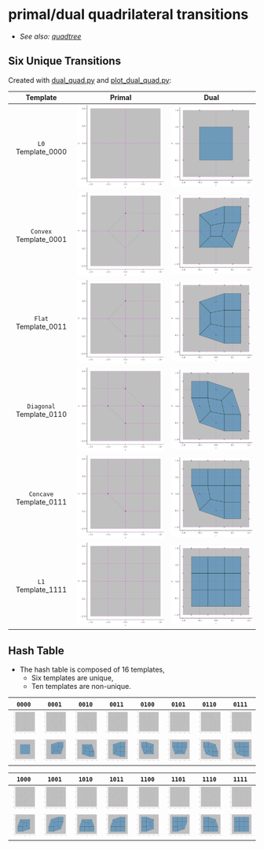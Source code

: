 # primal/dual quadrilateral transitions

* *See also: [quadtree](quadtree.md)*

## Six Unique Transitions

Created with [dual_quad.py](../src/ptg/dual_quad.py) and [plot_dual_quad.py](plot_dual_quad.py):

| Template | Primal | Dual |
|:---:|:---:|:---:|
| `L0` Template_0000 | ![primal_quad_0000](fig/primal_quad_0000.png) | ![dual_quad_0000](fig/dual_quad_0000.png) 
| `Convex` Template_0001 | ![primal_quad_0001](fig/primal_quad_0001.png) | ![dual_quad_0001](fig/dual_quad_0001.png) 
| `Flat` Template_0011 | ![primal_quad_0011](fig/primal_quad_0011.png) | ![dual_quad_0011](fig/dual_quad_0011.png) |
| `Diagonal` Template_0110 | ![primal_quad_0110](fig/primal_quad_0110.png) | ![dual_quad_0110](fig/dual_quad_0110.png) 
| `Concave` Template_0111 | ![primal_quad_0111](fig/primal_quad_0111.png) | ![dual_quad_0111](fig/dual_quad_0111.png) 
| `L1` Template_1111 | ![primal_quad_1111](fig/primal_quad_1111.png) | ![dual_quad_1111](fig/dual_quad_1111.png) | 

## Hash Table

* The hash table is composed of 16 templates,
  * Six templates are unique,
  * Ten templates are non-unique.


| `0000` | `0001` | `0010` | `0011` | `0100` | `0101` | `0110` | `0111` | 
|:------:|:------:|:------:|:------:|:------:|:------:|:------:|:------:|
| ![primal_quad_0000](fig/primal_quad_0000.png) | ![primal_quad_0001](fig/primal_quad_0001.png) | ![primal_quad_0010](fig/primal_quad_0010.png) | ![primal_quad_0011](fig/primal_quad_0011.png) | ![primal_quad_0100](fig/primal_quad_0100.png) | ![primal_quad_0101](fig/primal_quad_0101.png) | ![primal_quad_0110](fig/primal_quad_0110.png) | ![primal_quad_0111](fig/primal_quad_0111.png) |
| ![dual_quad_0000](fig/dual_quad_0000.png) | ![dual_quad_0001](fig/dual_quad_0001.png) | ![dual_quad_0010](fig/dual_quad_0010.png) | ![dual_quad_0011](fig/dual_quad_0011.png) | ![dual_quad_0100](fig/dual_quad_0100.png) | ![dual_quad_0101](fig/dual_quad_0101.png) | ![dual_quad_0110](fig/dual_quad_0110.png) | ![dual_quad_0111](fig/dual_quad_0111.png) |





| `1000` | `1001` | `1010` | `1011` | `1100` | `1101` | `1110` | `1111` | 
|:------:|:------:|:------:|:------:|:------:|:------:|:------:|:------:|
| ![primal_quad_1000](fig/primal_quad_1000.png) | ![primal_quad_1001](fig/primal_quad_1001.png) | ![primal_quad_1010](fig/primal_quad_1010.png) | ![primal_quad_1011](fig/primal_quad_1011.png) | ![primal_quad_1100](fig/primal_quad_1100.png) | ![primal_quad_1101](fig/primal_quad_1101.png) | ![primal_quad_1110](fig/primal_quad_1110.png) | ![primal_quad_1111](fig/primal_quad_1111.png) |
| ![dual_quad_1000](fig/dual_quad_1000.png) | ![dual_quad_1001](fig/dual_quad_1001.png) | ![dual_quad_1010](fig/dual_quad_1010.png) | ![dual_quad_1011](fig/dual_quad_1011.png) | ![dual_quad_1100](fig/dual_quad_1100.png) | ![dual_quad_1101](fig/dual_quad_1101.png) | ![dual_quad_1110](fig/dual_quad_1110.png) | ![dual_quad_1111](fig/dual_quad_1111.png) |